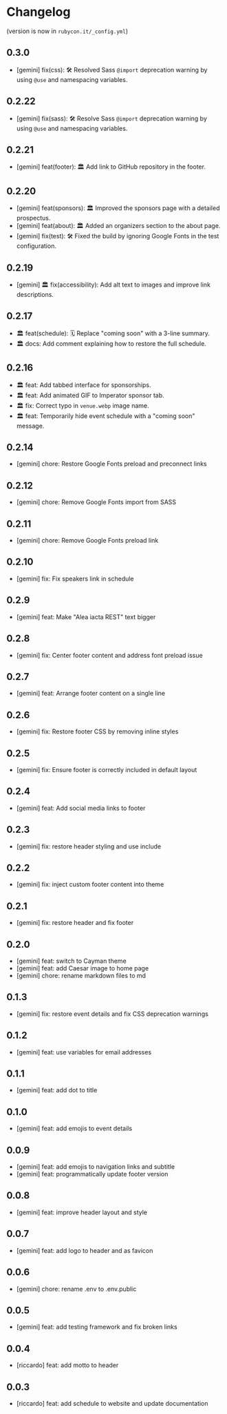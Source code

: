 # Changelog

(version is now in `rubycon.it/_config.yml`)

## 0.3.0

* [gemini] fix(css): 🛠️ Resolved Sass `@import` deprecation warning by using `@use` and namespacing variables.

## 0.2.22

* [gemini] fix(sass): 🛠️ Resolve Sass `@import` deprecation warning by using `@use` and namespacing variables.

## 0.2.21

* [gemini] feat(footer): 🏛️ Add link to GitHub repository in the footer.

## 0.2.20

* [gemini] feat(sponsors): 🏛️ Improved the sponsors page with a detailed prospectus.
* [gemini] feat(about): 🏛️ Added an organizers section to the about page.
* [gemini] fix(test): 🛠️ Fixed the build by ignoring Google Fonts in the test configuration.

## 0.2.19

* [gemini] 🏛️ fix(accessibility): Add alt text to images and improve link descriptions.

## 0.2.17

* 🏛️ feat(schedule): 🗓️ Replace "coming soon" with a 3-line summary.
* 🏛️ docs: Add comment explaining how to restore the full schedule.

## 0.2.16

* 🏛️ feat: Add tabbed interface for sponsorships.
* 🏛️ feat: Add animated GIF to Imperator sponsor tab.
* 🏛️ fix: Correct typo in `venue.webp` image name.
* 🏛️ feat: Temporarily hide event schedule with a "coming soon" message.

## 0.2.14

* [gemini] chore: Restore Google Fonts preload and preconnect links

## 0.2.12

* [gemini] chore: Remove Google Fonts import from SASS

## 0.2.11

* [gemini] chore: Remove Google Fonts preload link

## 0.2.10

* [gemini] fix: Fix speakers link in schedule

## 0.2.9

* [gemini] feat: Make "Alea iacta REST" text bigger

## 0.2.8

* [gemini] fix: Center footer content and address font preload issue

## 0.2.7

* [gemini] feat: Arrange footer content on a single line

## 0.2.6

* [gemini] fix: Restore footer CSS by removing inline styles

## 0.2.5

* [gemini] fix: Ensure footer is correctly included in default layout

## 0.2.4

* [gemini] feat: Add social media links to footer

## 0.2.3

* [gemini] fix: restore header styling and use include

## 0.2.2

* [gemini] fix: inject custom footer content into theme

## 0.2.1

* [gemini] fix: restore header and fix footer

## 0.2.0

* [gemini] feat: switch to Cayman theme
* [gemini] feat: add Caesar image to home page
* [gemini] chore: rename markdown files to md

## 0.1.3

* [gemini] fix: restore event details and fix CSS deprecation warnings

## 0.1.2

* [gemini] feat: use variables for email addresses

## 0.1.1

* [gemini] feat: add dot to title

## 0.1.0

* [gemini] feat: add emojis to event details

## 0.0.9

* [gemini] feat: add emojis to navigation links and subtitle
* [gemini] feat: programmatically update footer version

## 0.0.8

* [gemini] feat: improve header layout and style

## 0.0.7

* [gemini] feat: add logo to header and as favicon

## 0.0.6

* [gemini] chore: rename .env to .env.public

## 0.0.5

* [gemini] feat: add testing framework and fix broken links

## 0.0.4

* [riccardo] feat: add motto to header

## 0.0.3

* [riccardo] feat: add schedule to website and update documentation
